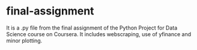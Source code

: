 # final-assignment
It is a .py file from the final assignment of the Python Project for Data Science course on Coursera. It includes webscraping, use of yfinance and minor plotting.
